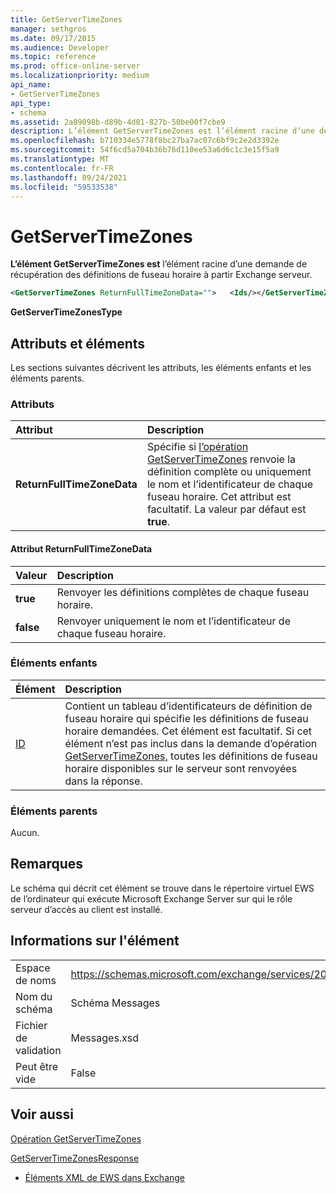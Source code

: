 ```yaml
---
title: GetServerTimeZones
manager: sethgros
ms.date: 09/17/2015
ms.audience: Developer
ms.topic: reference
ms.prod: office-online-server
ms.localizationpriority: medium
api_name:
- GetServerTimeZones
api_type:
- schema
ms.assetid: 2a89098b-d89b-4d01-827b-50be00f7cbe9
description: L’élément GetServerTimeZones est l’élément racine d’une demande de récupération des définitions de fuseau horaire à partir Exchange serveur.
ms.openlocfilehash: b710334e5778f8bc27ba7ac07c6bf9c2e2d3392e
ms.sourcegitcommit: 54f6cd5a704b36b76d110ee53a6d6c1c3e15f5a9
ms.translationtype: MT
ms.contentlocale: fr-FR
ms.lasthandoff: 09/24/2021
ms.locfileid: "59533538"
---
```

# <a name="getservertimezones"></a>GetServerTimeZones

**L’élément GetServerTimeZones est** l’élément racine d’une demande de récupération des définitions de fuseau horaire à partir Exchange serveur. 
  
```xml
<GetServerTimeZones ReturnFullTimeZoneData="">   <Ids/></GetServerTimeZones>
```

 **GetServerTimeZonesType**
## <a name="attributes-and-elements"></a>Attributs et éléments

Les sections suivantes décrivent les attributs, les éléments enfants et les éléments parents.
  
### <a name="attributes"></a>Attributs

|**Attribut**|**Description**|
|:-----|:-----|
|**ReturnFullTimeZoneData** <br/> |Spécifie si [l’opération GetServerTimeZones](getservertimezones-operation.md) renvoie la définition complète ou uniquement le nom et l’identificateur de chaque fuseau horaire. Cet attribut est facultatif. La valeur par défaut est **true**.  <br/> |
   
#### <a name="returnfulltimezonedata-attribute"></a>Attribut ReturnFullTimeZoneData

|**Valeur**|**Description**|
|:-----|:-----|
|**true** <br/> |Renvoyer les définitions complètes de chaque fuseau horaire.  <br/> |
|**false** <br/> |Renvoyer uniquement le nom et l’identificateur de chaque fuseau horaire.  <br/> |
   
### <a name="child-elements"></a>Éléments enfants

|**Élément**|**Description**|
|:-----|:-----|
|[ID](ids.md) <br/> |Contient un tableau d’identificateurs de définition de fuseau horaire qui spécifie les définitions de fuseau horaire demandées. Cet élément est facultatif. Si cet élément n’est pas inclus dans la demande d’opération [GetServerTimeZones,](getservertimezones-operation.md) toutes les définitions de fuseau horaire disponibles sur le serveur sont renvoyées dans la réponse.  <br/> |
   
### <a name="parent-elements"></a>Éléments parents

Aucun.
  
## <a name="remarks"></a>Remarques

Le schéma qui décrit cet élément se trouve dans le répertoire virtuel EWS de l’ordinateur qui exécute Microsoft Exchange Server sur qui le rôle serveur d’accès au client est installé.
  
## <a name="element-information"></a>Informations sur l'élément

|||
|:-----|:-----|
|Espace de noms  <br/> |https://schemas.microsoft.com/exchange/services/2006/messages  <br/> |
|Nom du schéma  <br/> |Schéma Messages  <br/> |
|Fichier de validation  <br/> |Messages.xsd  <br/> |
|Peut être vide  <br/> |False  <br/> |
   
## <a name="see-also"></a>Voir aussi



[Opération GetServerTimeZones](getservertimezones-operation.md)
  
[GetServerTimeZonesResponse](getservertimezonesresponse.md)


- [Éléments XML de EWS dans Exchange](ews-xml-elements-in-exchange.md)

